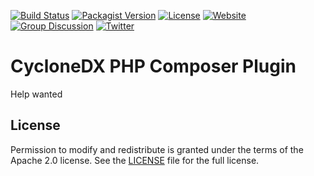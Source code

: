 [![Build Status](https://travis-ci.org/CycloneDX/cyclonedx-php-composer.svg?branch=master)](https://travis-ci.org/CycloneDX/cyclonedx-php-composer)
[![Packagist Version](https://img.shields.io/packagist/v/cyclonedx/bom)](https://packagist.org/)
[![License](https://img.shields.io/badge/license-Apache%202.0-brightgreen.svg)][License]
[![Website](https://img.shields.io/badge/https://-cyclonedx.org-blue.svg)](https://cyclonedx.org/)
[![Group Discussion](https://img.shields.io/badge/discussion-groups.io-blue.svg)](https://groups.io/g/CycloneDX)
[![Twitter](https://img.shields.io/twitter/url/http/shields.io.svg?style=social&label=Follow)](https://twitter.com/CycloneDX_Spec)


CycloneDX PHP Composer Plugin
=========

Help wanted


License
-------------------

Permission to modify and redistribute is granted under the terms of the Apache 2.0 license. See the [LICENSE] file for the full license.

[License]: https://github.com/CycloneDX/cyclonedx-php-composer/blob/master/LICENSE
